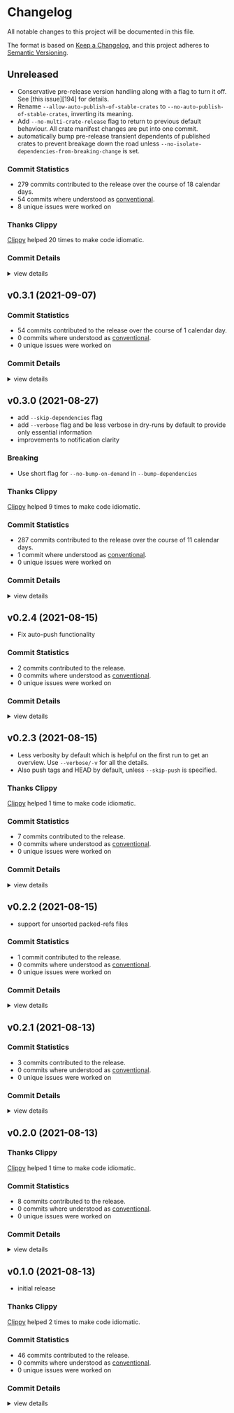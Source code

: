 # Changelog

All notable changes to this project will be documented in this file.

The format is based on [Keep a Changelog](https://keepachangelog.com/en/1.0.0/),
and this project adheres to [Semantic Versioning](https://semver.org/spec/v2.0.0.html).

## Unreleased

- Conservative pre-release version handling along with a flag to turn it off. See [this issue][194] for details.
- Rename `--allow-auto-publish-of-stable-crates` to `--no-auto-publish-of-stable-crates`, inverting its meaning.
- Add `--no-multi-crate-release` flag to return to previous default behaviour. All crate manifest changes are put into one commit.
- automatically bump pre-release transient dependents of published crates to prevent breakage down the road unless 
  `--no-isolate-dependencies-from-breaking-change` is set.

### Commit Statistics

<csr-read-only-do-not-edit/>

 - 279 commits contributed to the release over the course of 18 calendar days.
 - 54 commits where understood as [conventional](https://www.conventionalcommits.org).
 - 8 unique issues were worked on

### Thanks Clippy

<csr-read-only-do-not-edit/>

[Clippy](https://github.com/rust-lang/rust-clippy) helped 20 times to make code idiomatic. 

### Commit Details

<csr-read-only-do-not-edit/>

<details><summary>view details</summary>

 * **#164**
    - remove old and unnecessary experiment (aba8e56)
    - path::is (1f4e45a)
    - rename path::is_git to path::is (ac3b9ef)
    - path::discover (1958e8a)
    - Avoid duplicate module paths in 'tree' and 'commit' (2f2d856)
    - top-level of 'path' module (066f59b)
    - object_id (329d183)
    - rename ObjectIdExt::ancestors_iter() to *::ancestors() (a19567e)
    - repository (1a1959f)
    - ext::tree (5e091fb)
    - easy::object::peel (e376067)
    - easy::object::errors (de004b3)
    - rename `easy::Object::to_(commit|tag)_iter()`… (61793ff)
    - easy::object, sans a few child-modules (f582439)
    - update 'platform' information to reflect the current usage (42080ae)
    - rename easy::reference::log::State to easy::reference::Logs (03fe8a7)
    - rename `*::State` into `*::Platform` (0cd585e)
 * **#192**
    - smart-release: assure the current package version is actually breaking (fb750b6)
    - smart-release: better verbosity handling when comparing to crates-index (f6f2d1b)
    - smart-release(feat): turn off safety bump with its own flag (a040f7d)
    - smart-release(refactor): (443f000)
 * **#196**
    - Revert "traverse(chore): try git-cliff…" (cd293ae)
    - try git-cliff… (cbc5b81)
 * **#197**
    - smart-release: improved safety bump log message (9b78c34)
    - smart-release: commit message reveals safety bumps (b1a3904)
    - smart-release: released crates only receive minor bumps… (ecf38b8)
    - smart-release(chore): update changelog (342b443)
    - smart-release(test): way more tests to nail current log output (0d30094)
    - smart-release: dependency upgrade works (a56bd7b)
    - smart-release: calculate new version of dependent (c50704a)
    - smart-release(fix): don't claim "conservative" updates for major version change (681d743)
    - smart-release: assure we can find non-sequential connections (798b650)
    - smart-release: all logic to calculate dependent version bumps (7ca029c)
    - smart-release: an algorithm to collect dependencies by 'growing' (73794a4)
    - smart-release: foundation for bumping versions (d1145d1)
 * **#198**
    - Only use short hashes for logs, without detecting ambiguity for now (8d48d59)
    - boost allowed package sizes… (c1636e4)
    - Stable smart-release journey tests… (d5b3099)
    - Update all changelogs with details (0732699)
    - Put commit details to the end of generated segments (bef2e0e)
    - Use message commit id instead of body… (2746d93)
    - fix md formatting on github (f90f3ce)
    - create details headline based on log message (4eaab37)
    - Add details behind a fold, but… (3c711f4)
    - Use the notion of 'changes after merge' only to drive previews… (fb0e46b)
    - Update changelogs (b30db3b)
    - refactor (90c304e)
    - Also provide a duration in days for preparing a release as part of statistics (4d36844)
    - Fix tests (ff15c1b)
    - refactor (bcec911)
    - More commit statistics (29a01d6)
    - Basic commit statistics with round-trip, more actual information to come (83e2b2d)
    - refactor… (6edf196)
    - More robust parsing of read-only sections (252e84f)
    - treat clippy as generated statistical section… (96df84d)
    - Add new section type and write it out: clippy (37280cd)
    - introduce notion of essential sections in a changelog… (be891e2)
    - Preview changelog support for smart-release as well (b9e6de1)
    - Detect changes after merge; add flag for controlling changelog preview (6beb734)
    - A lot of logic to handle messaging around changelog generation and halting… (28f6e18)
    - Unconditional changelog creation in smart-release (48b5228)
    - rename --skip-* flags to --no-* for consistency (3c0a638)
    - fix windows tests by transforming line endings (e276d77)
    - Avoid adding newlines which make writing unstable (6b5c394)
    - Fix section headline level (9d6f263)
    - Write first version of changlogs thus far… (719b6bd)
    - Implement --write actually (69d36ff)
    - Parse more user generated section content, adapt existing changelogs to work correctly (2f43a54)
    - a test case showing that headlines are currently ignored, and links too (2a57b75)
    - don't try to run tests in binaries that have none… (d453fe5)
    - It's already getting there, even though a few parts are completely missing (ee4aa08)
    - only parse into 'unknown' catch all in special cases… (c0296c4)
    - first basic parsing of unknown parts as segments in sections (f265982)
    - quick and dirty switch to getting access to a range of parsed input… (f5902f2)
    - setup test for old method of parsing unknown text… (996c39d)
    - refactor tests: unit to integration level (4326322)
    - Don't add a date to unreleased versions (ba4d024)
    - Remove strong-weak typing for conventional type (b71c579)
    - Actually integrated generated changelog with existing ones… (aa095e2)
    - Fix panic related to incorrect handling of character boundaries (9e92cff)
    - inform about 'bat's  absence (c82c5bc)
    - Parse message fully (and own it) to allow markdown generation (b8107e5)
    - rename --no-bat to --no-preview… (1087dd8)
    - tests for conventional and unconventional description parsing (faade3f)
    - basic merging now works (6c6c200)
    - sketch for finding insertion points and merging sections (2a49033)
    - Sketch merging logic… (1932e2c)
    - Make use of fixed git-conventional (b7b92b6)
    - prepare test for basic merging… (0a14ced)
    - update git-conventional dependency (2d369e8)
    - nicer 'thanks clippy' message (4344216)
    - first test and sketch for stripping of additional title values (55b7fe8)
    - Basic message parsing, either conventional or not, without additions (b3b6a2d)
    - Show with simple example how the round-tripping works, neat (9510d9b)
    - Sketch Message fields from which change logs can be built (b167d39)
    - collect unknown text so things don't get lost entirely… (60040c9)
    - feat: `BodyRef::without_trailer()` for more obvious access than `*body` or `body.as_ref()` (f0ea526)
    - parse back what we write out, perfectly… (5cab315)
    - refactor (ef3fc6d)
    - fix journey test (3006e59)
    - feat: `CommitRef::message_trailers()` as shortcut… (5324391)
    - more tests for trailers iterator (c3b0161)
    - Write new changelogs with bat if available (cca8e52)
    - feat: `BodyRef::trailers()` allows iterating trailer tokens and values (175e1cb)
    - Use `cargo diet` to reduce package size (cc5709e)
    - Some tests and sketch for BodyRef parsing (3953c24)
    - Write markdown changelog to lock file (400046e)
    - refactor (b05ce15)
    - feat: CommitRef::summary() and `MessageRef::body()` methods (1714d05)
    - refactor (7055dc8)
    - Basic serialization of ChangeLog (205b569)
    - Another test for footer separation, simple version (b439186)
    - support for generated headers (bcc4323)
    - Return to safety (35313b9)
    - refactor (1ebb736)
    - omg nom parsing works… (cd11704)
    - Use 'to_*' when converting `easy::Object` to specific object kind (1cb41f8)
    - FAIL: not really successful to continue down the 'fold' road (d9afc22)
    - transform history segments into changelog parts (348b05c)
    - three tests failing with nom (13646e8)
    - layout structure for ChangeLog generation from history items (40e9075)
    - Revert " FAIL: try to use nom-way of the previous body parsing…" (d1e6f62)
    - more general commit history (39522ec)
    - FAIL: try to use nom-way of the previous body parsing… (909f668)
    - Invert meaning of changelog's --dependencies flag… (51eb8cb)
    - sketch nom version of the message parser… (1ec47de)
    - rename --skip-dependencies to --no-dependencies… (77ed17c)
    - Research commit message trailers just to learn that I want to skip them (c332b8f)
    - Adjust changelog… (fb0dbfc)
    - Fix build (d0a956f)
    - refactor!: Use git_object::commit::MessageRef::summary()… (13e7c3a)
    - feat(commit): A summary for commit messages suitable for logs (cd3fc99)
    - More message parsing tests with windows line separators (001e8c2)
    - A manual message parse impl and more tests (f4b8a0d)
    - More message parsing tests, now with legit failure… (625be8d)
    - feat(commit): Add `message()` method and `MessageRef` type… (6150b2d)
    - Sketch data for parsed messages (32dd280)
    - smart-release: add git-conventional (0c355ed)
    - smart-release: consider nom for custom parsing, but… (5fc3326)
    - smart-release: refactor (17322fa)
    - smart-release: refactor (ac0696b)
    - smart-release: refactor (87ebacc)
    - smart-release: a seemingly slow version of path lookup, but… (41afad3)
    - smart-release: fast filter by single-component path (ae7def4)
    - smart-release: prepare for fast lookup of paths (fbf267e)
    - configure caches with env vars using `apply_environment()` (d422b9a)
    - refactor (e7c061b)
    - set package cache via RepositoryAccessExt (66292fd)
    - smart-release(feat): Add GITOXIDE_PACK_CACHE_MEMORY_IN_BYTES=536870912 to control pack-cache size… (5aadf75)
    - allow disabling the pack cache with GITOXIDE_DISABLE_PACK_CACHE (d79a1b7)
    - prepare for configurable pack cache (7d2b6b6)
    - object-cache to allow for a speed boost… (06996e0)
    - smart-release: actually build the segment vec, without pruning for now (422701b)
    - smart-release: build commit history for later use in changelog generation (daec716)
    - Allow object access during commit ancestor traversal… (4fe4786)
    - smart-release: sketch history acquisition (debe009)
    - various small API changes (89f1505)
    - add panicking `Target::id()` and `TargetRef::id()` (4ed4b2d)
    - add 'Head::peeled()' method (56e39fa)
    - move easy::head::peel::Error -> easy::head::peel::to_id::Error (f644d0e)
    - smart-release: some performance logging (1954b46)
    - smart-release: build ref lookup table (9062a47)
    - loose reference iteration with non-dir prefixes… (293bfc0)
    - Add 'references().all().peeled().'… (6502412)
    - smart-release: filter refs correctly, but… (2b4a615)
    - smart-release: find tag references by name… (72e1752)
    - commit traversal along the first parent… (7bce49c)
    - git-ref(docs): improve changelog format (90e6128)
    - smart-release: sketch first step of info generation (ff894e5)
    - smart-release: changelog gets crates to work on (78d31d9)
    - smart-release: handle unborn heads (0e02831)
    - smart-release: fmt (d66c5ae)
    - smart-release: refactor (d4ffb4f)
    - smart-release: refactor (9fc15f9)
    - smart-release: refactor (9e430df)
    - smart-release: initial test for changelog (a33dd5d)
    - smart-release: very basic support for changelog command… (1a683a9)
    - smart-release: add 'cargo changelog' sub-command binary (3677b78)
    - smart-release(test): add changelog to most tests (cdf4199)
 * **#200**
    - clear error message if upload-pack reports an error (4701c84)
    - parse issue numbers from description and clean it up (95c0a51)
    - feat: Lift io::Errors to response::Error::UploadPack(…)… (f293b63)
    - feat: Add --reference/-r flag to gixp pack-receive (637d12c)
    - feat: add git_packetline::read::Error to represent ERR lines (454c840)
 * **#205**
    - '(null)' symref targets are turned into direct refs instead… (c77bd7a)
    - fetch::Ref::Symbolic::target is now an option… (da68bfb)
    - validate assumption about '(null)' as ref-name (2576168)
 * **#67**
    - describe variants (899c579)
    - parse entry mode into number instead of comparing it to byte strings (83d591d)
    - ObjectID specific hashers, using the fact that object ids are hashes (f9232ac)
    - Tree parsing now probably is twice as fast… (d1e2b89)
    - Use a custom hasher for 'seen' objects hashset… (70179e2)
    - don't include submodules in count… (faf6f81)
    - control pack and object cache size in megabytes (60c9fad)
    - Use 'cache::Object' trait where it matters (71c628d)
    - split data::output::count::objects into files (8fe4612)
    - use new git_pack::cache::Object trait (b209da2)
    - cache::Object trait for caching and retrieving whole objects (50cf610)
    - object cache size is configurable (5a8c2da)
    - remove object cache impl which now lives in git-pack (741558d)
    - dynamically sized full-object speeds up diff-based object counting… (d6c44e6)
    - Count ref-deltas in thin packs as well (80c6994)
    - Assure pack-ids are actually unique, the simple way… (0509b4f)
    - Use Easy in the one spot where it is possible… (6a97bfa)
    - try to create persistent Easy iterator, but can't make it Send… (54a64a5)
    - Add '--thin' flag to pack-create and pass it on (2664d73)
 * **Uncategorized**
    - thanks clippy (11bd4a3)
    - Merge branch 'changelog-generation' (bf0106e)
    - thanks clippy (b856da4)
    - thanks clippy (31498bb)
    - let's not force folks to not use debug info… (bc458c8)
    - Merge branch 'main' into changelog-generation (c956f33)
    - thanks clippy (c55f909)
    - don't claim to change manifest version if it's the same one (11eebdc)
    - thanks clippy (b200ee8)
    - thanks clippy (4b3407d)
    - thanks clippy (d78d382)
    - Bump git-traverse v0.9.0, safety bump 8 crates (d39fabb)
    - thanks clippy (1dece2b)
    - thanks clippy (2b55427)
    - thanks clippy (4ea1126)
    - thanks clippy (a89d08c)
    - thanks clippy (a554b9d)
    - Bump git-repository v0.10.0 (5a10dde)
    - thanks clippy (d15fded)
    - thanks clippy (e56af5a)
    - Note about git-subtree… (4b48a14)
    - thanks clippy (ae7826e)
    - [repository #164] docs for easy::reference::log (7de7c7e)
    - [repository #164] docs for easy::reference::iter (d86c713)
    - [repository #164] refactor (437e63b)
    - [repository #164] docs for top-level of easy::reference (9e465e0)
    - [repository #164] fix build (1db5542)
    - [repository #164] docs for easy::oid (b66b6fe)
    - thanks clippy (b02edb5)
    - [repository #164] docs for easy::commit and easy::odb (abf37e5)
    - [repository #164] Documentation for `easy::borrow` (3e612f4)
    - [repository #164] docs for easy::head::* (516fde7)
    - [repository #164] refactor (65b0e0f)
    - [repository #164] docs for `easy::ext::ReferenceAccessExt` (ab4910f)
    - [repository #164] docs for easy::ext::RepositoryAccessExt (9041d47)
    - [repository #164] another test and fix for `commit()` (8d676d7)
    - [repository #164] easy::ext::ObjectAccessExt docs (c4984af)
    - [repository #164] (4111d22)
    - Release git-repository v0.9.1 (262c122)
    - Release git-ref v0.7.3 (b0a9815)
    - try not to force native insutrction sets (53ea9c8)
    - Release git-tempfile v1.0.2 (310ea73)
    - Update changelogs once more… (d57d279)
    - thanks clippy (68ea77d)
    - [repository] don't enforce feature flags that may fail on windows by default (afdec2e)
    - Dependency update (d2f23f8)
    - thanks clippy (7899ef1)
    - Update changelogs retro-actively… (78cfe0a)
    - Release gitoxide v0.8.4 (effb2a6)
    - Release gitoxide-core v0.10.5 (590e59b)
    - Release git-ref v0.7.2 (e940e9a)
    - Release git-protocol v0.10.4 (898ee08)
    - Release git-odb v0.21.3 (223f930)
    - Release git-tempfile v1.0.1 (295eb37)
    - [smart-release] auto-detect changes in production crates as well (24bc1bd)
    - [smart-release #195] update test output to match CI… (f864386)
    - [smart-release #195] better error for untracked files. (f5266f9)
    - [#195] Provide nix-shell target for macos… (5e75e8c)
    - [tempfile #195] adapt to Rust 1.55 (d9e71ac)
    - [#195] Fix previously incorrect usage of io::Kind::Other… (4dae07d)
    - thanks clippy (4701296)
    - [smart-release #195] fix docs (8d7e132)
    - improved changelog… (8b82f7d)
    - [smart-release #195] assure dependent packages are not packages to be published (6792ebc)
    - [smart-release #195] refactor (f354b61)
    - [smart-release #195] refactor (968b6e1)
    - [smart-release #195] don't tout changes that aren't really there… (5931012)
    - [smart-release #195] another test to validate log output (6148ebf)
    - [smart-release #195] a test that in theory should trigger the desired behaviour (fd50208)
    - [smart-release #194] basic journey test setup (d5d90a6)
    - thanks clippy (8fedb68)
    - [smart-release #194] conservative pre-release version updates (f23442d)
    - Bump git-repository v0.9.0 (b797fc1)
</details>

## v0.3.1 (2021-09-07)

### Commit Statistics

<csr-read-only-do-not-edit/>

 - 54 commits contributed to the release over the course of 1 calendar day.
 - 0 commits where understood as [conventional](https://www.conventionalcommits.org).
 - 0 unique issues were worked on

### Commit Details

<csr-read-only-do-not-edit/>

<details><summary>view details</summary>

 * **Uncategorized**
    - Release cargo-smart-release v0.3.1 (1bcea9a)
    - Merge branch 'repository-integration' (49f5453)
    - [features #189] simple UTC-offset support for git-features (b58134b)
    - [odb #190] Read all eligble packed refs, no "pack-" prefix needed (ab250f7)
    - [features #???] WIP local time (1388ebf)
    - [repository #190] test for oid.ancestors().all() (fdc3678)
    - [#189] remove special handling of time from deny.toml (72050ef)
    - [repository #190] fix build, lets just make traversal available by default (6da3599)
    - [#189] Upgrade to prodash 16… (8e98418)
    - Bump git-pack v0.10.0 (e5e3c80)
    - [repository #185] rustfmt (dfbb015)
    - [repository #190] access to repository directories (f4d1ec4)
    - [config #185] refactor (509c938)
    - [repository #190] first shot at ancestor iteration… (85f1a48)
    - [config #185] Count lines correctly on windows… (57203ce)
    - [repository #190] refactor (e7188e0)
    - [config #185] add test for handling windows formatted files… (2a2a89f)
    - [ref #190] refactor (010be48)
    - [repository #185] remove quick-error infavor of thiserror (212c44c)
    - [ref #190] fix tests (e426e15)
    - [repository #185] on the way to removing quick-error (6ecd431)
    - [repository #190] fix tests; needs inbound transaction handling… (e5a5c09)
    - [config #185] flyby refactor (9b9ffa3)
    - [ref #190] don't provide namespace support for loose and packed refs… (c663da1)
    - [repository #185] support for initializing bare repositories (9e8a39e)
    - [ref #190] find() with namespace support (1240c21)
    - [repository #185] use git-config to handle bare repos more properly (8a5aac5)
    - [ref #190] prepare test for namespaced find(…) (5fcd0e4)
    - [repository #185] sketch of how to open a repository… (48207b5)
    - [repository #190] leverage git-ref namespace support (1aa9c11)
    - [repository #185] refactor (63089ff)
    - [ref #190] iteration with namespace support (d5987d4)
    - [repository #185] refactor (7604935)
    - [ref #190] refactor (3c7968c)
    - [repository #185] refactor repository initialization… (5ff7eaa)
    - [#190] disable caching to see if this fixes windows (0660a6f)
    - Notes about 'git-notes' and 'git-trailers' (459dd37)
    - [repository #190] prepare for namespacing support on file store level (d2d1db6)
    - Release gitoxide-core v0.10.3 (e132680)
    - [repository #190] refactor (609c249)
    - Release git-protocol v0.10.2 (54a4400)
    - [ref #190] refactor (1ef6cb3)
    - Release git-transport v0.11.1 (0952976)
    - [repository #190] fix build (f5e118c)
    - Release git-config v0.1.5 (150ed76)
    - [repository #190] note a known limitation about finding references in namespaces… (d335731)
    - Release git-commitgraph v0.4.3 (7dfe16b)
    - [ref #190] more assetions to understand 'find(…)' for namespaced refs… (f58a0ff)
    - [various #184] configure docs.rs build features (cc50249)
    - [repository #190] transparent namespace support (d14f073)
    - Release git-repository v0.8.1 (b269a12)
    - [#190] run tests faster (at the cost of compile time) (a22c95b)
    - [repository #164] make EasyArcExclusive available (2fa3dcb)
    - [#190] faster builds with debug=false and dependency caching (0b0fea4)
</details>

## v0.3.0 (2021-08-27)

- add `--skip-dependencies` flag
- add `--verbose` flag and be less verbose in dry-runs by default to provide only essential information
- improvements to notification clarity

### Breaking

- Use short flag for `--no-bump-on-demand` in `--bump-dependencies`

### Thanks Clippy

<csr-read-only-do-not-edit/>

[Clippy](https://github.com/rust-lang/rust-clippy) helped 9 times to make code idiomatic. 

### Commit Statistics

<csr-read-only-do-not-edit/>

 - 287 commits contributed to the release over the course of 11 calendar days.
 - 1 commit where understood as [conventional](https://www.conventionalcommits.org).
 - 0 unique issues were worked on

### Commit Details

<csr-read-only-do-not-edit/>

<details><summary>view details</summary>

 * **Uncategorized**
    - Release cargo-smart-release v0.3.0 (82f0cec)
    - [ref #190] Make References sortable (16b2232)
    - Release git-repository v0.8.0 (15ae2b8)
    - [repository #190] turns out we need bstr with unicode support (3d8796e)
    - [repository #174] keep assets (e0fca77)
    - [repository #190] public bstr re-export (3b7ffde)
    - [repository #174] remove arc_lock code entirely (dcbe742)
    - [repository #190] cleanup usage of bstr… (e4411ff)
    - Release git-repository v0.8.0 (1c9c5f1)
    - [ref #190] more conversion trait impls (1795a33)
    - Release git-protocol v0.10.1 (cec8ee3)
    - [repository #190] prefixed reference iteration (a6e19c9)
    - [repository #174] conditionally compile future parking_lot version… (5375fc8)
    - [repository #190] implementation of reference iteration (all() for now)… (2c0939a)
    - [protocol #174] fix tests… (cdc16fc)
    - [repository #190] refactor (8c532a4)
    - [smart-release #174] add asciinema recording of failed release (6668527)
    - [repository #190] prepare reference iteration (427f146)
    - Release git-repository v0.8.0 (e191eab)
    - Bump git-hash v0.6.0 (6efd90d)
    - Release git-repository v0.8.0 (403ef0a)
    - [repository #190] obtain the kind fo hash used in a repo (a985491)
    - Release git-ref v0.6.0 (b191a88)
    - [ref #190] refactor (e34be7e)
    - Release git-protocol v0.10.0 (b60ddae)
    - [ref #190] more Target conversions… (1fe1b42)
    - Release git-transport v0.11.0 (cac343c)
    - [repository #190] refactor (7a111b1)
    - Release git-packetline v0.10.0 (0899338)
    - [repository #190] shortcut to create references (28afd8e)
    - Release git-odb v0.21.0 (d4a6341)
    - [ref #190] add forward log iter and localize iter types… (c3e240d)
    - Release git-pack v0.9.0 (355d6c4)
    - [repository #190] refactor (e751688)
    - Release git-traverse v0.8.0 (40c8506)
    - [ref #190] refactor (49fe1dc)
    - Release git-features v0.16.3 (342475f)
    - thanks clippy (023dedc)
    - Release git-diff v0.9.0 (021318f)
    - [ref #190] reverse reflog ergonomics (2de86f9)
    - Release git-object v0.13.0 (bfaaf52)
    - [repository #190] ref log for HEAD specifically (946bbf1)
    - Release git-actor v0.5.0 (f74e89b)
    - [ref #190] check for zero sized buffers in reverse log iterators… (998c7c6)
    - [smart-release #174] prepare changelog (0d9a2b8)
    - [repository #190] reflog tests (641edde)
    - Bump git-repository v0.8.0 (cdb45ff)
    - [ref #190] First working sketch of reverse log iter access (4a36ded)
    - [repository #174] adjust various changelogs (081faf5)
    - [ref #190] move remaining file store functions to extension trait (60fc215)
    - Bump git-protocol v0.10.0 (82d5a0b)
    - [ref #190] Move file-log-specific functionality into own extension trait. (0b635e9)
    - Bump git-transport v0.11.0 (1149f1b)
    - thanks clippy (376c045)
    - [transport #174] prepare for release (f8bc517)
    - [repository #190] refactor (15d4ac8)
    - [odb #180] fix docs (bd50752)
    - [repository #190] a major step forward with `head()` access (43ac4f5)
    - [odb #180] refactor (eff21da)
    - [ref #190] cache peeled objects properly (2cb511e)
    - Bump git-odb v0.21.0 (7b9854f)
    - [ref #190] fix docs (3e64ec1)
    - [odb #180] add changelog (acf1193)
    - Bump git-ref v0.7.0 (ac4413c)
    - [pack #179] refactor (76e66d1)
    - [repository #190] experiment with 'HEAD' API… (c55ce4d)
    - [pack #179] move Tree traversal cache private (34e45d7)
    - [ref #190] fix remaining tests (df21f25)
    - [pack #179] refactor (5a3677d)
    - thanks clippy (14dff63)
    - [pack #179] refactor bundle (420dca2)
    - [ref #190] Use Raw Reference everywhere for great simplification… (7aeea9c)
    - [pack #179] fix docs (7ad7a44)
    - [ref #190] raw reference peeling (9473a71)
    - [pack #179] refactor (ab6554b)
    - [repository #190] refactor (d6bef3a)
    - [pack #179] refactor (620d8a5)
    - [ref #190] introduce Raw reference type that simplifies everything… (8634341)
    - [pack #179] add changelog (2102569)
    - [ref #190] more tests (980e16a)
    - [packetline #178] fix compile warnings (c8d2e72)
    - [ref #190] deletions also use PreviousValue now (74f85b1)
    - Bump git-packetline v0.10.0 (b09f391)
    - [ref #190] refactor (0e65559)
    - [packetline #178] fix docs (878d8e8)
    - [ref #190] be explicit about what the previous reflog oid is for… (c04c8b9)
    - [packetline #178] refactor (0c7c599)
    - [ref #190] don't claim there was a previous oid unnecessarily… (68f7fc2)
    - [packetline #178] fix docs (b3fd65d)
    - [ref #190] refactor (07126d6)
    - [packetline #178] refactor (23438fd)
    - [ref #190] Allow for explicit expected previous values (1a4786f)
    - [packetline #178] rename PacketLine to PacketLineRef… (d4c16a9)
    - [ref #190] prepare massive refactoring to get additional constraint (9741987)
    - [packetline #178] add changelog in preparation for breaking changes (ffd96f9)
    - [repository #190] show that unconditional creation of references doesn't is lacking… (06b9270)
    - Bump git-traverse v0.8.0 (54f3541)
    - allow incremental builds… (e4abcf3)
    - Bump git-diff v0.9.0 (2e2e798)
    - [repository #190] another commit() test… (4ec631c)
    - [smart-release] Adjust commit message depending on whether we are skipping the publish… (c190c6b)
    - [repository #190] produce nice reflog messages (e7a8b62)
    - [object #177] cleanup CommitRefIter imports and git_object::Error (058f68a)
    - [repository #190] commit::summary() (43f7568)
    - [object #177] dissolve 'immutable' module (70e11c2)
    - [repository #190] thanks clippy (0763ac2)
    - [object #177] fix docs (2fd23ed)
    - [repository #190] first version of 'commit(…)' without reflog message handling (bfcf8f1)
    - [object #177] resolve 'mutable' module (b201b32)
    - [refs #190] refactor; handle value-checks in dereffed symlinks correctly (63bedc7)
    - [object #177] refactor (216dd0f)
    - [object #190] consistent method naming (c5de433)
    - [object #177] refactor (472e13b)
    - [features #190] be more explicit about why sha1-asm is disabled (507d710)
    - [object #177] Commit::write_to migration (60b9365)
    - [ref #190] refactor (3f36a01)
    - [object #177]  commit::RefIter -> CommitRefIter (e603306)
    - [object #190] More conversion methods for Object (78bacf9)
    - [object #177] migrate immutable::commit into crate::commit (45d3934)
    - [repository #190] put git-lock into ST1… (26a6637)
    - [object #177] refactor tag write_to (7f19559)
    - [repository #190] refactor (1e029b4)
    - [object #177] tag::RefIter -> TagRefIter (28587c6)
    - [repository #190] A way to write objects and the empty tree specifically (7c559d6)
    - [object #177] into_mutable() -> into_owned() (7e701ce)
    - [various #190] rename 'local-offset' to 'local-time-support' (3a7d379)
    - [object #177] fix docs (25d8e7b)
    - [repository #190] Make local-offset available on demand only… (1927be7)
    - [object #177] move mutable objects to crate::* (c551c02)
    - [actor #190] methods to get an actor signature at the current time (6d0bedd)
    - [object #177] migrate immutable::tree to crate::tree (fa5cd06)
    - Merge branch 'git-ref-refactor' (5dbf753)
    - [pack #172] A note about empty packs in Bundle writer (09a777f)
    - [ref #175] follow (try_)find(_what) naming convention (679895c)
    - Merge pull request #172 from mellowagain/main (61aebbf)
    - [ref #175] fix docs (dd1edc3)
    - Fix formatting of performance-tasks.md (917967e)
    - Merge branch 'Byron:main' into main (dc58eca)
    - [ref #175] refactor log line (7ac948a)
    - Release git-actor v0.4.0 (16358c9)
    - Release git-testtools v0.5.0 (574ede9)
    - [ref #175] refactor (1243459)
    - [actor #173] fix docs (2d7956a)
    - Release git-testtools v0.5.0 (86e0a92)
    - [ref #175] make 'mutable' module private (a80dbcf)
    - [actor #173] refactor (08a1849)
    - Upgrade to nom-7 (f0aa3e1)
    - [actor #173] rename immutable::Signature to SignatureRef! (96461ac)
    - some helpful remarks; be more specific about fixing breakage (7783965)
    - [stability #171] Another question to ask before stabilizing a crate… (c2bc1a6)
    - Update COLLABORATING.md (e1a04cf)
    - Release git-lock v1.0.0 (f38f72c)
    - First draft of collaboration guide (ec3f0ec)
    - Release git-tempfile v1.0.0 (1238535)
    - Adjust contribution recommendation (3aae2e2)
    - [smart-release #171] it's about time we get some tests (48a489b)
    - [pack #170] there can only be one (dce4f97)
    - [stability #171] prepare git-lock and git-tempfile release (3a1cf4d)
    - [pack #170] clru allows for free lists, reducing allocation pressure... (4d820d2)
    - [stability #171] Prime git-tempfile and git-lock for release (01278fe)
    - [pack #170] basic progress for resolution (ada0b96)
    - [stability #171] mark git-hash and git-actor as ST1 as well (32caae1)
    - [pack #170] Basic entry resolution without progress (7461f31)
    - [stability #171] does this fix the issue with cargo doc? (0475532)
    - [pack #170] first step towards resolving in multi-threaded mode… (f3c21f9)
    - [stability #171] git-ref is now ST1 and available through git-repository (50154cd)
    - [pack #170] Don't double-lookup trees during traversal… (7b06829)
    - [stability #171] fix schematic (999e813)
    - Revert "[pack #67] Don't pre-fetch packed objects during counting" (811bb54)
    - [stability #171] Simply commit on git-ref/git-config stability tier 1… (f6560ff)
    - [pack #67] Don't pre-fetch packed objects during counting (d08b673)
    - [stability #171] Add the concept of Foundation Crates… (8819bde)
    - Release git-pack v0.9.0 (7fbc961)
    - [smart-release #171] Try to avoid unstable git-repository features… (c8f325b)
    - [pack #67] refactor (14717f6)
    - [stability #171] Don't suggest pinning of pre-release crates… (9301bbf)
    - [pack #67] Optimize caches based on cache debugging (1271c01)
    - Merge branch 'main' into stability (11bae43)
    - [pack #67] Add cache debugging capabilities to git-features (8776c98)
    - [stability #171] document git-repository cargo features (8f21e3d)
    - [pack #167] Use custom uluru version to avoid a lot of allocations… (7bd3671)
    - [stability #171] Further loosen MSRV constraints (6b1095a)
    - [pack #164] fix docs (08ee674)
    - [stability #171] Don't provide access to less stable crates in `Respository` (e4c5b58)
    - Merge branch 'main' into 162-repo-design-sketch (e63b634)
    - [stability #171] update README with stability information… (f330daa)
    - [repository #164] top-level easy docs (6b71c51)
    - Revert "[pack #167] Use custom uluru version to avoid a lot of allocations…" (4c2ea21)
    - [stability #171] How to handle the MSRV (9be1fce)
    - [repository #165] see if `git-config` can already be placed… (d287a4a)
    - [pack #167] Use custom uluru version to avoid a lot of allocations… (8d49976)
    - [stability #171] Don't leak unstable plumbing crates in git-repository… (71eb30f)
    - [repository #165] fix docs (b4fdfd7)
    - [pack #167] a single-threaded special case for counting… (65e29de)
    - [stability #171] about transitioning from pre-release to release (bdbdb65)
    - [repository #165] add limitations along with possible workarouds (7578f1e)
    - [pack #167] generalize over immutable insertions… (169f000)
    - [stability #171] finish tier description… (4fe1259)
    - [repository #165] assure packed-refs are always uptodate (a5605df)
    - [pack #167] refactor (6bf0f7e)
    - [repository #165] Allow cloning packed-refs and try to see how it differs… (7ec32b7)
    - [pack #167] progress is handled by reducer… (a22f8e1)
    - Release git-ref v0.6.0 (0bb4c13)
    - [pack #167] Error handling for object input (0aac40c)
    - [ref #165] refactor (66624c3)
    - thanks clippy (d689599)
    - Revert "[repository #165] PROOF: GATs will work as expected!" (853f072)
    - [pack #167] remove iterator based count objects impl… (7ec2f2b)
    - [repository #165] PROOF: GATs will work as expected! (7f56dbd)
    - [features] refactor (0958fc8)
    - [repository #165] refactor (1547d0b)
    - [pack] A non-iterator version of parallel object counting… (04fe855)
    - [repository #165] refactor; fine grained allow(missing_docs)… (aa0511f)
    - [features] refactor (d4605cd)
    - [repository #165] prepare for writing light docs for Easy (f8834c9)
    - thanks clippy (41d7a44)
    - [repository #165] refactor (3a0160e)
    - [repository #162] cleanup imports (983d11a)
    - [repository #165] fmt (a02d5aa)
    - [smart-release #162] use TreeRef capabilities to lookup path (51d1943)
    - [repository #165] Don't panic on repo borrow error… (b2f644a)
    - [repository #162] what could be a correct implementation of a tree path lookup (1f638ee)
    - thanks clippy (b496d99)
    - [repository #162] detachable ObjectRefs and a few conversions (ec123bb)
    - [repository #165] Write about the GAT plan to make this better one day (d793ecd)
    - [repository #162] finally let smart-release use the correct abstraction for peeling (ba243a3)
    - [repository #165] quick test to see if Access2 can become Access… (45acc7a)
    - [repository #162] Add id field to ObjectRef… (f5ba98e)
    - [repository #165] Generalizing over mutable Repos is possible too… (0f7efe3)
    - [repository #162] Make clear that Objects are actually references… (d1e6843)
    - [repository #165] show that Access2 works for all Easy* types… (b8ceefe)
    - [repository #162] another attempt to find a decent peeling abstraction… (716d623)
    - [repository #165] First success with creating a shared borrow to the repo (f2a38b2)
    - [repository #162] attach the Object to 'Access' (9a12564)
    - Revert "[repository #165] FAIL Look into `owned_ref` crate" (a1443e4)
    - [repository #162] refactor (a32d361)
    - [repository #165] FAIL Look into `owned_ref` crate (09aa714)
    - [repository #162] trying new names (b3f453b)
    - [repository #165] FAIL AsRef works for basic refs but… (02979b6)
    - [repository #162] put impl for finding object data into the extension trait (91b9446)
    - [repository #165] FAIL try to generalize with Borrow… (295ba95)
    - [repository #162] experiment with finding objects… (312a692)
    - [repository #165] FAIL See if EasyExclusive can work… (016debb)
    - thanks clippy (f2fb026)
    - [repository #165] introduce EasyShared (a119ad9)
    - [repository #162] Cannot ever store a RefCell Ref in an object… (5c17199)
    - [repository #165] First thoughts about stale caches (7f8b63e)
    - [repository #162] experiemnt with optionally keeping data in Object (b8a8e08)
    - [repository #165] hide all easy::State fields behind result-enforcing methods (000c537)
    - [smart-release #162] Fix short flags (08f3418)
    - [repository #165] pack cache access only with errors (2353e50)
    - [smart-release #162] Object can be used like a git_hash::ObjectId (c7bc730)
    - [repository #165] assure packed-refs is only used non-panicking (a355d94)
    - [smart-release #162] format everything (8ff83e5)
    - [repository #165] refactor (16fce63)
    - Update crate status of git-index to reflect recent advancements (a258d2d)
    - [repository #165] a sample of a simpler way to create a tag (fb8f584)
    - [smart-release #162] don't throw away work… (b43b780)
    - [smart-release #165] Use generic edit-reference functionality (be3e57f)
    - [smart-release #162] a demo of attaching and detaching objects… (ff2927c)
    - [repository #165] sketch generic ref file editing (3a026ae)
    - [smart-release #162] an actual Data type… (7fd996f)
    - [repository #165] refactor (00ec15d)
    - [smart-release #162] unify 'ext' visibility (ca082a7)
    - [repository #165] refactor (0f13104)
    - thanks clippy (1f2d458)
    - [repository #165] An experiment on transforming panics into errors… (1f52226)
    - [smart-release #162] a sketch for accessing objects data… (ba27101)
    - [repository #165] offer panicking type conversions for objects (f802f8c)
    - [smart-release #162] refactor (7f2421b)
    - [repository #165] try a more common naming convention for fallbile things… (fc70393)
    - [smart-release #162] peeling objects to a certain target kind… (5785136)
    - [repository #165] refactor (6207735)
    - [smart-release #162] a single import path for ReferenceExt (7060797)
    - [repository #162] update crate status to reflect now 'easy' mode (6d00139)
    - [smart-release #162] replace reference peeling with git_easy (7cfd5f9)
    - [smart-release #162] smart-release uses Easy repository in 'plumbing' mode (4fb672a)
    - [smart-release #164] improve handling of empty commits (bd93fcb)
    - [smart-release #164] Make it easier to change a single crate's version only (38d28ce)
    - [smart-release #162] only warn if there is working tree modifications in dry-run mode… (f8ce62f)
    - [smart-release #162] clearer messages (aa7417f)
    - thanks clippy (45c5c3c)
    - [smart-release #162] top-level crate uses version-only tag (85e5b1a)
    - [smart-release #162] FAIL: single-crate workspaces use version-only tags (c5947c4)
    - [smart-release] better --verbosity handling (8cccb11)
    - [smart-release] properly obtain top-level crate name using manifest (d74b32e)
    - Apply nightly rustfmt rules. (5e0edba)
</details>

## v0.2.4 (2021-08-15)

- Fix auto-push functionality

### Commit Statistics

<csr-read-only-do-not-edit/>

 - 2 commits contributed to the release.
 - 0 commits where understood as [conventional](https://www.conventionalcommits.org).
 - 0 unique issues were worked on

### Commit Details

<csr-read-only-do-not-edit/>

<details><summary>view details</summary>

 * **Uncategorized**
    - Release cargo-smart-release v0.2.4 (19f21a4)
    - [smart-release #160] fix auto-push issue (73051d3)
</details>

## v0.2.3 (2021-08-15)

- Less verbosity by default which is helpful on the first run to get an overview. Use `--verbose/-v` for all the details.
- Also push tags and HEAD by default, unless `--skip-push` is specified.

### Thanks Clippy

<csr-read-only-do-not-edit/>

[Clippy](https://github.com/rust-lang/rust-clippy) helped 1 time to make code idiomatic. 

### Commit Statistics

<csr-read-only-do-not-edit/>

 - 7 commits contributed to the release.
 - 0 commits where understood as [conventional](https://www.conventionalcommits.org).
 - 0 unique issues were worked on

### Commit Details

<csr-read-only-do-not-edit/>

<details><summary>view details</summary>

 * **Uncategorized**
    - Release cargo-smart-release v0.2.3 (f50bac8)
    - [smart-release #160] update chnagelog (7c4ff64)
    - [smart-release #160] Add the --skip-push flag… (6ebfc85)
    - [smart-release #160] Push after creating a single tag (6add57f)
    - [smart-release #160] a seemingly nice '--verbose' mode… (bf55679)
    - thanks clippy (bc7c9a8)
    - [smart-release #160] avoid trying to use an empty path when detecting changes… (836324e)
</details>

## v0.2.2 (2021-08-15)

- support for unsorted packed-refs files

### Commit Statistics

<csr-read-only-do-not-edit/>

 - 1 commit contributed to the release.
 - 0 commits where understood as [conventional](https://www.conventionalcommits.org).
 - 0 unique issues were worked on

### Commit Details

<csr-read-only-do-not-edit/>

<details><summary>view details</summary>

 * **Uncategorized**
    - Release cargo-smart-release v0.2.2 (f73c729)
</details>

## v0.2.1 (2021-08-13)

### Commit Statistics

<csr-read-only-do-not-edit/>

 - 3 commits contributed to the release.
 - 0 commits where understood as [conventional](https://www.conventionalcommits.org).
 - 0 unique issues were worked on

### Commit Details

<csr-read-only-do-not-edit/>

<details><summary>view details</summary>

 * **Uncategorized**
    - Release cargo-smart-release v0.2.1 (a3c45de)
    - Add `make rustfmt` target. (47c128d)
    - [smart-release #155] Another note (5feb437)
</details>

## v0.2.0 (2021-08-13)

### Thanks Clippy

<csr-read-only-do-not-edit/>

[Clippy](https://github.com/rust-lang/rust-clippy) helped 1 time to make code idiomatic. 

### Commit Statistics

<csr-read-only-do-not-edit/>

 - 8 commits contributed to the release.
 - 0 commits where understood as [conventional](https://www.conventionalcommits.org).
 - 0 unique issues were worked on

### Commit Details

<csr-read-only-do-not-edit/>

<details><summary>view details</summary>

 * **Uncategorized**
    - Release cargo-smart-release v0.2.0 (889f580)
    - [smart-release #155] how to increase version numbers (0bad7b7)
    - Release cargo-smart-release v0.2.0 (b95d7ed)
    - [smart-release #155] keep dependency versions by default (4f53287)
    - [smart-release #155] fix bug :D (3d2a044)
    - [smart-release #155] workflow notes and inversion of flag for comfort (1ffb66c)
    - thanks clippy (c50bd73)
    - [smart-release #155] inform about latest features (133e43a)
</details>

## v0.1.0 (2021-08-13)

- initial release
### Thanks Clippy

<csr-read-only-do-not-edit/>

[Clippy](https://github.com/rust-lang/rust-clippy) helped 2 times to make code idiomatic. 

### Commit Statistics

<csr-read-only-do-not-edit/>

 - 46 commits contributed to the release.
 - 0 commits where understood as [conventional](https://www.conventionalcommits.org).
 - 0 unique issues were worked on

### Commit Details

<csr-read-only-do-not-edit/>

<details><summary>view details</summary>

 * **Uncategorized**
    - Release cargo-smart-release v0.1.0 (0fa37f5)
    - [smart-release #155] refactor (21192b8)
    - [smart-release #155] prepare release (4684557)
    - [smart-release #155] even smarter bumping (1f38680)
    - [smart-release #155] --bump-dependencies only (19d87a6)
    - [smart-release #155] incorporate crates-index for additional version check (08bd13d)
    - [smart-release #155] prepare for crates-index; refactor (498b6cc)
    - [smart-release #155] make it an actual depth-first traversal :D (b05a21f)
    - [smart-release #155] sanity check for dry-run/no-dry-run-cargo-publish (2fa7b0b)
    - [smart-release #155] update README, add changelog (b5dd553)
    - thanks clippy (7709ca0)
    - [smart-release #155] graceful handling of unspecified crate to publish (e65b657)
    - [smart-release #155] rely only on cargo metadata for root paths (217dafb)
    - [smart-release #155] also ignore provided crate names if they didn't change (2110a8c)
    - [smart-release #155] gracefully fail when encountering unknown comparators (bee367b)
    - [smart-release #155] don't set versions if the new ones match (dd0f428)
    - [smart-release #155] refactor (07dc6d8)
    - [smart-release #155] remove dia-semver (07f84c7)
    - [smart-release #155] don't set versions where there are none when fixing manifests (a1cc79f)
    - [smart-release #155] also find renamed dependencies when updating versions (06bc6a9)
    - [smart-release #155] a note (a726225)
    - [smart-release #155] invert meaning of cargo-publish dryrun flag (cc57eb8)
    - [smart-release #155] allow dry-running cargo publish, too… (15e611e)
    - [smart-release #155] allow dry-running cargo-publish, too (a3add55)
    - [smart-release #155] Flag to auto-publish dependent stable crates as well (bded12f)
    - [smart-release #155] don't auto-add stable crates but suggest to do something about it (d1dca70)
    - [smart-release #155] refactor (8e78e77)
    - thanks clippy (507cb94)
    - [smart-release #155] refactor (fb1fb57)
    - [smart-release #155] don't rely on cargo resolution order for cyclic case/publish groups (7c97fa4)
    - [smart-release #155] avoid using cargo resolution order (4b7d9d1)
    - [smart-release #155] properly handle multi-crate dependencies (if there is no cycle) (e8838a9)
    - [smart-release #155] trust our own resolution order more… (a977925)
    - [smart-release #155] refactor (0841088)
    - [smart-release #155] don't check cycles on dependencies without version (9eeaa2f)
    - [smart-release #155] refactor (3f887a7)
    - [smart-release #155] refactor (680675b)
    - [smart-release #155] refactor (20a3aef)
    - remove dev-dependency cycles by removing their version (c40faca)
    - [smart-release #155] prepare release (1330dff)
    - [smart-release #155] cargo compatibility (d432a8e)
    - [smart-release #155] add readme (86252eb)
    - [smart-release #155] --skip-tag flag (469de34)
    - [smart-release #155] --bump option (552d244)
    - [smart-release #155] remove subcommands (9f82828)
    - [smart-release #155] rename from 'utils' (a9e6fcc)
</details>

